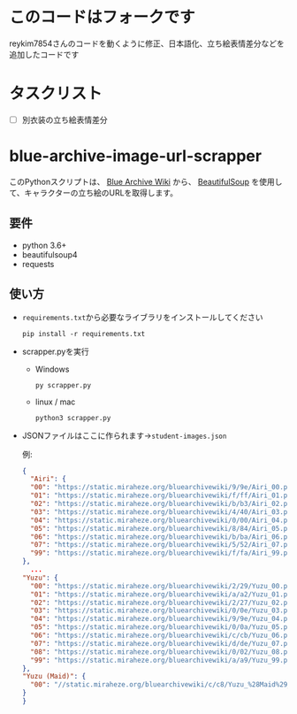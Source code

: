 # このコードはフォークです
reykim7854さんのコードを動くように修正、日本語化、立ち絵表情差分などを追加したコードです
# タスクリスト
- [ ] 別衣装の立ち絵表情差分
# blue-archive-image-url-scrapper
このPythonスクリプトは、 [Blue Archive Wiki](https://bluearchive.wiki/wiki) から、 [BeautifulSoup](https://www.crummy.com/software/BeautifulSoup/) を使用して、キャラクターの立ち絵のURLを取得します。
## 要件
- python 3.6+
- beautifulsoup4
- requests
## 使い方
- `requirements.txt`から必要なライブラリをインストールしてください
  ```
  pip install -r requirements.txt
  ```
- scrapper.pyを実行
  - Windows
    ```
    py scrapper.py
    ```
  - linux / mac
    ```
    python3 scrapper.py
    ```
- JSONファイルはここに作られます→`student-images.json`
  
  例:
  ```json
  {
    "Airi": {
    "00": "https://static.miraheze.org/bluearchivewiki/9/9e/Airi_00.png",
    "01": "https://static.miraheze.org/bluearchivewiki/f/ff/Airi_01.png",
    "02": "https://static.miraheze.org/bluearchivewiki/b/b3/Airi_02.png",
    "03": "https://static.miraheze.org/bluearchivewiki/4/40/Airi_03.png",
    "04": "https://static.miraheze.org/bluearchivewiki/0/00/Airi_04.png",
    "05": "https://static.miraheze.org/bluearchivewiki/8/84/Airi_05.png",
    "06": "https://static.miraheze.org/bluearchivewiki/b/ba/Airi_06.png",
    "07": "https://static.miraheze.org/bluearchivewiki/5/52/Airi_07.png",
    "99": "https://static.miraheze.org/bluearchivewiki/f/fa/Airi_99.png"
  },
    ...
  "Yuzu": {
    "00": "https://static.miraheze.org/bluearchivewiki/2/29/Yuzu_00.png",
    "01": "https://static.miraheze.org/bluearchivewiki/a/a2/Yuzu_01.png",
    "02": "https://static.miraheze.org/bluearchivewiki/2/27/Yuzu_02.png",
    "03": "https://static.miraheze.org/bluearchivewiki/0/0e/Yuzu_03.png",
    "04": "https://static.miraheze.org/bluearchivewiki/9/9e/Yuzu_04.png",
    "05": "https://static.miraheze.org/bluearchivewiki/0/0a/Yuzu_05.png",
    "06": "https://static.miraheze.org/bluearchivewiki/c/cb/Yuzu_06.png",
    "07": "https://static.miraheze.org/bluearchivewiki/d/de/Yuzu_07.png",
    "08": "https://static.miraheze.org/bluearchivewiki/0/02/Yuzu_08.png",
    "99": "https://static.miraheze.org/bluearchivewiki/a/a9/Yuzu_99.png"
  },
  "Yuzu (Maid)": {
    "00": "//static.miraheze.org/bluearchivewiki/c/c8/Yuzu_%28Maid%29_00.png"
  }
  }
  ```
